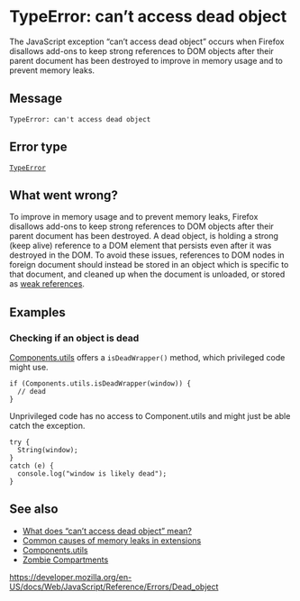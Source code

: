 TypeError: can’t access dead object
===================================

The JavaScript exception “can’t access dead object” occurs when Firefox disallows add-ons to keep strong references to DOM objects after their parent document has been destroyed to improve in memory usage and to prevent memory leaks.

Message
-------

    TypeError: can't access dead object

Error type
----------

[`TypeError`](../global_objects/typeerror)

What went wrong?
----------------

To improve in memory usage and to prevent memory leaks, Firefox disallows add-ons to keep strong references to DOM objects after their parent document has been destroyed. A dead object, is holding a strong (keep alive) reference to a DOM element that persists even after it was destroyed in the DOM. To avoid these issues, references to DOM nodes in foreign document should instead be stored in an object which is specific to that document, and cleaned up when the document is unloaded, or stored as [weak references](https://developer.mozilla.org/en-US/docs/Mozilla/Tech/XPCOM/Language_Bindings/Components.utils.getWeakReference).

Examples
--------

### Checking if an object is dead

[Components.utils](https://developer.mozilla.org/en-US/docs/Mozilla/Tech/XPCOM/Language_Bindings/Components.utils) offers a `isDeadWrapper()` method, which privileged code might use.

    if (Components.utils.isDeadWrapper(window)) {
      // dead
    }

Unprivileged code has no access to Component.utils and might just be able catch the exception.

    try {
      String(window);
    }
    catch (e) {
      console.log("window is likely dead");
    }

See also
--------

-   [What does “can’t access dead object” mean?](https://blog.mozilla.org/addons/2012/09/12/what-does-cant-access-dead-object-mean/)
-   [Common causes of memory leaks in extensions](https://developer.mozilla.org/en-US/docs/Extensions/Common_causes_of_memory_leaks_in_extensions)
-   [Components.utils](https://developer.mozilla.org/en-US/docs/Mozilla/Tech/XPCOM/Language_Bindings/Components.utils)
-   [Zombie Compartments](https://developer.mozilla.org/en-US/docs/Mozilla/Zombie_compartments)

<a href="https://developer.mozilla.org/en-US/docs/Web/JavaScript/Reference/Errors/Dead_object" class="_attribution-link">https://developer.mozilla.org/en-US/docs/Web/JavaScript/Reference/Errors/Dead_object</a>
